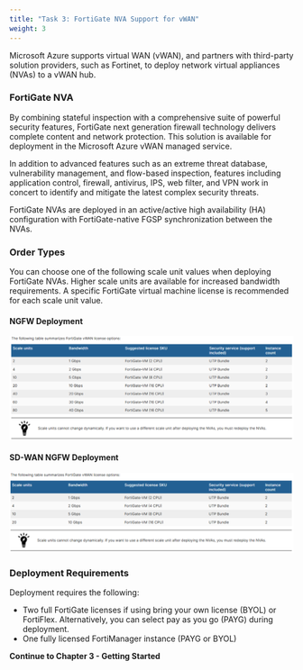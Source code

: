 ```yaml
---
title: "Task 3: FortiGate NVA Support for vWAN"
weight: 3
---
```


Microsoft Azure supports virtual WAN (vWAN), and partners with third-party solution providers, such as Fortinet, to deploy network virtual appliances (NVAs) to a vWAN hub.

### FortiGate NVA

By combining stateful inspection with a comprehensive suite of powerful security features, FortiGate next generation firewall technology delivers complete content and network protection. This solution is available for deployment in the Microsoft Azure vWAN managed service.

In addition to advanced features such as an extreme threat database, vulnerability management, and flow-based inspection, features including application control, firewall, antivirus, IPS, web filter, and VPN work in concert to identify and mitigate the latest complex security threats.

FortiGate NVAs are deployed in an active/active high availability (HA) configuration with FortiGate-native FGSP synchronization between the NVAs.

### Order Types

You can choose one of the following scale unit values when deploying FortiGate NVAs.  Higher scale units are available for increased bandwidth requirements. A specific FortiGate virtual machine license is recommended for each scale unit value.

#### NGFW Deployment

![2_3-fortigate-support-vwan-ngfw](../images/2_3-fortigate-support-vwan-ngfw.PNG)

#### SD-WAN NGFW Deployment

![2_3-fortigate-support-vwan-sdwan-ngfw](../images/2_3-fortigate-support-vwan-sdwan-ngfw.PNG)

### Deployment Requirements

Deployment requires the following:

- Two full FortiGate licenses if using bring your own license (BYOL) or FortiFlex. Alternatively, you can select pay as you go (PAYG) during deployment.
- One fully licensed FortiManager instance (PAYG or BYOL)

**Continue to Chapter 3 - Getting Started**
